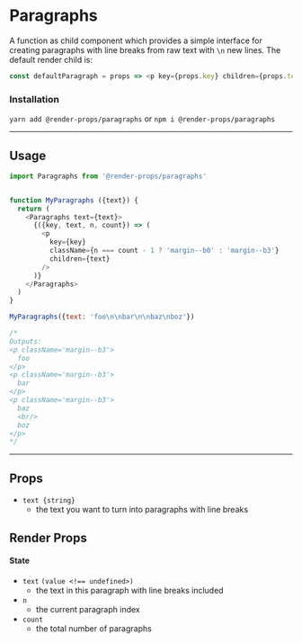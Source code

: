 # Paragraphs
A function as child component which provides a simple interface for creating
paragraphs with line breaks from raw text with `\n` new lines. The default
render child is:
```js
const defaultParagraph = props => <p key={props.key} children={props.text}/>
```


### Installation
```yarn add @render-props/paragraphs``` or ```npm i @render-props/paragraphs```

____


## Usage
```js
import Paragraphs from '@render-props/paragraphs'


function MyParagraphs ({text}) {
  return (
    <Paragraphs text={text}>
      {({key, text, n, count}) => (
        <p
          key={key}
          className={n === count - 1 ? 'margin--b0' : 'margin--b3'}
          children={text}
        />
      )}
    </Paragraphs>
  )
}

MyParagraphs({text: 'foo\n\nbar\n\nbaz\nboz'})

/*
Outputs:
<p className='margin--b3'>
  foo
</p>
<p className='margin--b3'>
  bar
</p>
<p className='margin--b3'>
  baz
  <br/>
  boz
</p>
*/
```

____


## Props
- `text {string}`
  - the text you want to turn into paragraphs with line breaks

## Render Props

#### State
- `text` `(value <!== undefined>)`
  - the text in this paragraph with line breaks included
- `n`
  - the current paragraph index
- `count`
  - the total number of paragraphs
